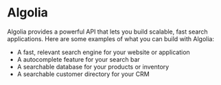 # Algolia

Algolia provides a powerful API that lets you build scalable, fast search
applications. Here are some examples of what you can build with Algolia:

- A fast, relevant search engine for your website or application
- A autocomplete feature for your search bar
- A searchable database for your products or inventory
- A searchable customer directory for your CRM
